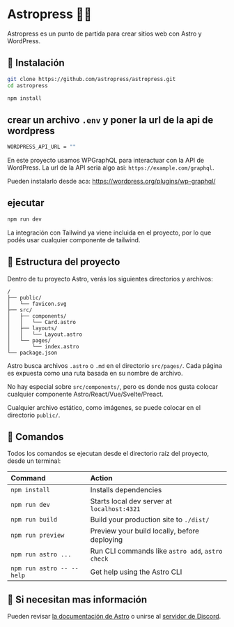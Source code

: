 # Astropress 🧑‍🚀

Astropress es un punto de partida para crear sitios web con Astro y WordPress.

## 🚀 Instalación

```sh
git clone https://github.com/astropress/astropress.git
cd astropress
```

```sh
npm install
```

## crear un archivo `.env` y poner la url de la api de wordpress

```sh
WORDPRESS_API_URL = ""
```

En este proyecto usamos WPGraphQL para interactuar con la API de WordPress. La url de la API seria algo asi: `https://example.com/graphql`.

Pueden instalarlo desde aca: https://wordpress.org/plugins/wp-graphql/

## ejecutar

```sh
npm run dev
```

La integración con Tailwind ya viene incluida en el proyecto, por lo que podés usar cualquier componente de tailwind.

## 🚀 Estructura del proyecto

Dentro de tu proyecto Astro, verás los siguientes directorios y archivos:

```text
/
├── public/
│   └── favicon.svg
├── src/
│   ├── components/
│   │   └── Card.astro
│   ├── layouts/
│   │   └── Layout.astro
│   └── pages/
│       └── index.astro
└── package.json
```

Astro busca archivos `.astro` o `.md` en el directorio `src/pages/`. Cada página es expuesta como una ruta basada en su nombre de archivo.

No hay especial sobre `src/components/`, pero es donde nos gusta colocar cualquier componente Astro/React/Vue/Svelte/Preact.

Cualquier archivo estático, como imágenes, se puede colocar en el directorio `public/`.

## 🧞 Comandos

Todos los comandos se ejecutan desde el directorio raíz del proyecto, desde un terminal:

| Command                   | Action                                           |
| :------------------------ | :----------------------------------------------- |
| `npm install`             | Installs dependencies                            |
| `npm run dev`             | Starts local dev server at `localhost:4321`      |
| `npm run build`           | Build your production site to `./dist/`          |
| `npm run preview`         | Preview your build locally, before deploying     |
| `npm run astro ...`       | Run CLI commands like `astro add`, `astro check` |
| `npm run astro -- --help` | Get help using the Astro CLI                     |

## 👀 Si necesitan mas información

Pueden revisar [la documentación de Astro](https://docs.astro.build) o unirse al [servidor de Discord](https://astro.build/chat).
